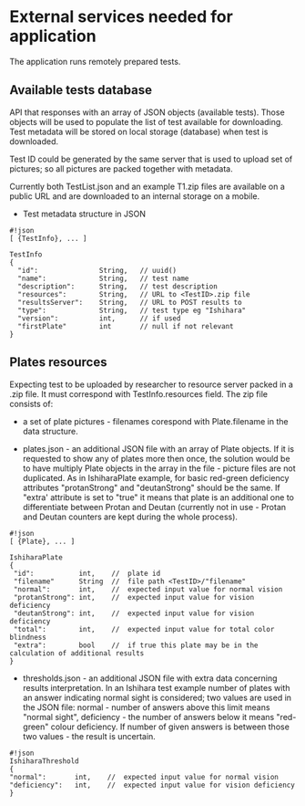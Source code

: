 # External services needed for application #

The application runs remotely prepared tests. 

## Available tests database ##
API that responses with an array of JSON objects (available tests). Those objects will be used to populate the list of test available for downloading. Test metadata will be stored on local storage (database) when test is downloaded. 
  
Test ID could be generated by the same server that is used to upload set of pictures; so all pictures are packed together with metadata.

Currently both TestList.json and an example T1.zip files are available on a public URL and are downloaded to an internal storage on a mobile.

* Test metadata structure in JSON
```
#!json
[ {TestInfo}, ... ]

TestInfo
{
  "id":               String,   // uuid()
  "name":             String,   // test name
  "description":      String,   // test description
  "resources":        String,   // URL to <TestID>.zip file
  "resultsServer":    String,   // URL to POST results to
  "type":             String,   // test type eg "Ishihara"
  "version":          int,      // if used
  "firstPlate"        int       // null if not relevant  
}

```

## Plates resources ##
Expecting test to be uploaded by researcher to resource server packed in a <TestID>.zip file. It must correspond with TestInfo.resources field.
The zip file consists of:
  
 * a set of plate pictures - filenames corespond with Plate.filename in the data structure. 
 
 * plates.json - an additional JSON file with an array of Plate objects. If it is requested to show any of plates more then once, the solution would be to have multiply Plate objects in the array in the file - picture files are not duplicated. As in IshiharaPlate example, for basic red-green deficiency attributes "protanStrong" and "deutanStrong" should be the same. If "extra' attribute is set to "true" it means that plate is an additional one to differentiate between Protan and Deutan (currently not in use - Protan and Deutan counters are kept during the whole process).
 
 ```
#!json
[ {Plate}, ... ]

IshiharaPlate
{
  "id":           int,    //  plate id 
  "filename"      String  //  file path <TestID>/"filename"
  "normal":       int,    //  expected input value for normal vision
  "protanStrong": int,    //  expected input value for vision deficiency
  "deutanStrong": int,    //  expected input value for vision deficiency
  "total":        int,    //  expected input value for total color blindness
  "extra":        bool    //  if true this plate may be in the calculation of additional results  
}
```

 * thresholds.json - an additional JSON file with extra data concerning results interpretation. In an Ishihara test example number of plates with an answer indicating normal sight is considered; two values are used in the JSON file: normal - number of answers above this limit means "normal sight", deficiency - the number of answers below it means "red-green" colour deficiency. If number of given answers is between those two values - the result is uncertain.
  ```
#!json
IshiharaThreshold
{
  "normal":       int,    //  expected input value for normal vision
  "deficiency":   int,    //  expected input value for vision deficiency
}
```









